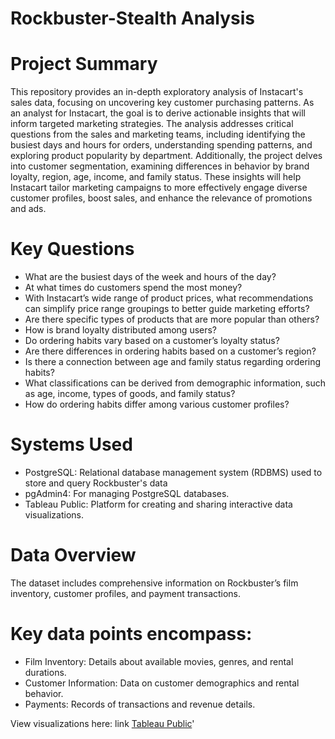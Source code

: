 # Rockbuster-Stealth Analysis

# Project Summary

This repository provides an in-depth exploratory analysis of Instacart's sales data, focusing on uncovering key customer purchasing patterns. As an analyst for Instacart, the goal is to derive actionable insights that will inform targeted marketing strategies. The analysis addresses critical questions from the sales and marketing teams, including identifying the busiest days and hours for orders, understanding spending patterns, and exploring product popularity by department. Additionally, the project delves into customer segmentation, examining differences in behavior by brand loyalty, region, age, income, and family status. These insights will help Instacart tailor marketing campaigns to more effectively engage diverse customer profiles, boost sales, and enhance the relevance of promotions and ads.

# Key Questions

- What are the busiest days of the week and hours of the day?
- At what times do customers spend the most money?
- With Instacart’s wide range of product prices, what recommendations can simplify price range groupings to better guide marketing efforts?
- Are there specific types of products that are more popular than others?
- How is brand loyalty distributed among users?
- Do ordering habits vary based on a customer’s loyalty status?
- Are there differences in ordering habits based on a customer’s region?
- Is there a connection between age and family status regarding ordering habits?
- What classifications can be derived from demographic information, such as age, income, types of goods, and family status?
- How do ordering habits differ among various customer profiles?
  
# Systems Used

- PostgreSQL: Relational database management system (RDBMS) used to store and query Rockbuster's data
- pgAdmin4: For managing PostgreSQL databases.
- Tableau Public: Platform for creating and sharing interactive data visualizations.

# Data Overview

The dataset includes comprehensive information on Rockbuster’s film inventory, customer profiles, and payment transactions.

# Key data points encompass:
- Film Inventory: Details about available movies, genres, and rental durations.
- Customer Information: Data on customer demographics and rental behavior.
- Payments: Records of transactions and revenue details.

View visualizations here: link [Tableau Public](https://public.tableau.com/app/profile/serena.kunzmann/viz/3_10PresentingSQLResultsRockbusterStealth/Story1#1)'

